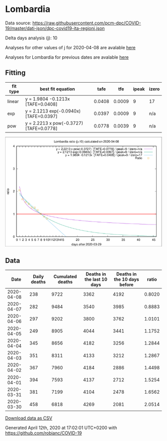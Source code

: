 # Lombardia

Data source: https://raw.githubusercontent.com/pcm-dpc/COVID-19/master/dati-json/dpc-covid19-ita-regioni.json

Delta days analysis (j): 10

Analyses for other values of j for 2020-04-08 are avalable [here](../2020-04-08/README.md)

Analyses for Lombardia for previous dates are avalable [here](../README.md)

## Fitting 
|fit type|best fit equation|tafe|tfe|ipeak|izero|
|-------|-----|--------|------|---|---|
|linear|y = 1.9804 -0.1213x  [TAFE=0.0408]|0.0408|0.0009|9|17|
|exp|y = 2.1213 exp(-0.0940x)  [TAFE=0.0397]|0.0397|0.0009|9|n/a|
|pow|y = 2.2213 x pow(-0.3727)  [TAFE=0.0778]|0.0778|0.0039|9|n/a|

![Plot](COVID-19_lombardia_j10_2020-04-08.png)

## Data
|Date|Daily deaths|Cumulated deaths|Deaths in the last 10 days|Deaths in the 10 days before|ratio|
|----|----------|-----------|-------|--------------------|-----|
|2020-04-08|238|9722|3362|4192|0.8020|
|2020-04-07|282|9484|3540|3985|0.8883|
|2020-04-06|297|9202|3800|3762|1.0101|
|2020-04-05|249|8905|4044|3441|1.1752|
|2020-04-04|345|8656|4182|3256|1.2844|
|2020-04-03|351|8311|4133|3212|1.2867|
|2020-04-02|367|7960|4184|2886|1.4498|
|2020-04-01|394|7593|4137|2712|1.5254|
|2020-03-31|381|7199|4104|2478|1.6562|
|2020-03-30|458|6818|4269|2081|2.0514|

[Download data as CSV](COVID-19_lombardia_j10_2020-04-08.csv)

Generated April 12th, 2020 at 17:02:01 UTC+0200 with https://github.com/robianc/COVID-19
